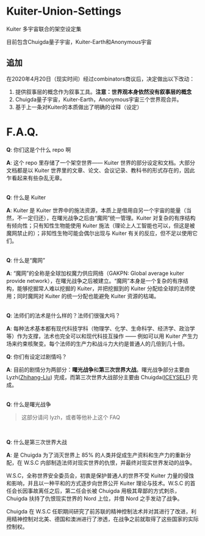 # Kuiter-Union-Settings
Kuiter 多宇宙联合的架空设定集

目前包含Chuigda量子宇宙，Kuiter-Earth和Anonymous宇宙

## 追加

在2020年4月20日（现实时间）经过combinators商议后，决定做出以下改动：
1. 提供叙事层的概念作为叙事工具。**注意：世界观本身依然没有叙事层的概念**
2. Chuigda量子宇宙，Kuiter-Earth，Anonymous宇宙三个世界观合并。
3. 基于上一条对Kuiter的本质做出了明确的诠释（设定）

# F.A.Q.
**Q**: 你们这是个什么 repo 啊

**A**: 这个 repo 里存储了一个架空世界—— Kuiter 世界的部分设定和文档。大部分文档都是以 Kuiter 世界里的文章、论文、会议记录、教科书的形式存在的，因此乍看起来有些杂乱无章。
<br/><br/>

**Q**: 什么是 Kuiter

**A**: Kuiter 是 Kuiter 世界中的施法资源，本质上是借用自另一个宇宙的能量（当然，不一定归还），在曙光战争之后由“魔网”统一管理。Kuiter 对复杂的有序结构有倾向性；只有知性生物能使用 Kuiter 施法（理论上人工智能也可以，但这是被魔网禁止的）；非知性生物可能会偶尔出现与 Kuiter 有关的反应，但不足以使用它们。
<br/><br/>

**Q**: 什么是“魔网”

**A**: “魔网”的全称是全球加权魔力供应网络（GAKPN: Global average kuiter provide network），在曙光战争之后被建立。“魔网”本身是一个复杂的有序结构，能够挖掘常人难以挖掘的 Kuiter，并把挖掘到的 Kuiter 分配给全球的法师使用；同时魔网对 Kuiter 的统一分配也能避免 Kuiter 资源的枯竭。
<br/><br/>

**Q**: 法师们的法术是什么样的？法师们很强大吗？

**A**: 每种法术基本都有现代科技学科（物理学、化学、生命科学、经济学、政治学等）作为支撑，法术也完全可以和现代科技互操作 —— 例如可以用 Kuiter 产生力场来约束核聚变。每个法师的生产力和战斗力大约是普通人的几倍到几十倍。

**Q**: 你们有设定过剧情吗？

**A**: 目前的剧情分为两部分：**曙光战争**和**第三次世界大战**。曙光战争部分主要由 Lyzh([Zhihang-Liu](github.com/Zhihang-Liu)) 完成，而第三次世界大战部分主要由 Chuigda([ICEYSELF](github.com/ICEYSELF)) 完成。
<br/><br/>

**Q**: 什么是曙光战争
> 这部分请问 lyzh，或者等他补上这个 FAQ
> 
<br/>

**Q**: 什么是第三次世界大战

**A**: 是 Chuigda 为了消灭世界上 85% 的人类并促成生产资料和生产力的重新分配，在 W.S.C 内部制造法师对现实世界的仇恨，并最终对现实世界发动的战争。

W.S.C，全称世界安全委员会，初衷是保护普通人的世界不受 Kuiter 力量的侵蚀和影响，并且以一种平和的方式逐步向世界公开 Kuiter 理论与技术。W.S.C 的首任会长因事故离任之后，第二任会长被 Chuigda 用极其卑鄙的方式刺杀，Chuigda 扶持了仇恨现实世界的 Nord 上位，并借 Nord 之手发动了战争。

Chuigda 在 W.S.C 任职期间研究了前苏联的精神控制法术并对其进行了改进，利用精神控制对北美、德国和澳洲进行了渗透，在战争之前就取得了这些国家的实际控制权。
